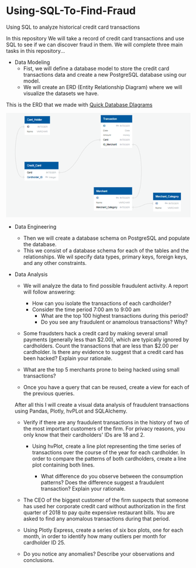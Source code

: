 # Using-SQL-To-Find-Fraud
Using SQL to analyze historical credit card transactions 

In this repository We will take a record of credit card transactions and use SQL to see if we can discover fraud in them. We will complete three main tasks in this repository...

* Data Modeling
    - Fist, we will define a database model to store the credit card transactions data and create a new PostgreSQL database using our model.
    - We will create an ERD (Entity Relationship Diagram) where we will visualize the datasets we have.



 This is the ERD that we made with [Quick Database DIagrams](https://www.quickdatabasediagrams.com)

 ![ERD](Pictures/ERD_SQL.png)









* Data Engineering
    - Then we will create a database schema on PostgreSQL and populate the database.
    - This we consist of a database schema for each of the tables and the relationships. We wil specify data types, primary keys, foreign keys, and any other constraints.

* Data Analysis
    - We will analyze the data to find possible fraudulent activity. A report will follow answering:

         - How can you isolate the transactions of each cardholder?
         - Consider the time period 7:00 am to 9:00 am
            - What are the top 100 highest transactions during this period?
            - Do you see any fraudulent or anamolous transactions? Why?

     - Some fraudsters hack a credit card by making several small payments (generally less than $2.00), which are typically ignored by cardholders. Count the transactions that are less than $2.00 per cardholder. Is there any evidence to suggest that a credit card has been hacked? Explain your rationale.

     - What are the top 5 merchants prone to being hacked using small transactions?

     - Once you have a query that can be reused, create a view for each of the previous queries.

     After all this I will create a visual data analysis of fraudulent transactions using Pandas, Plotly, hvPLot and SQLAlchemy.

    - Verify if there are any fraudulent transactions in the history of two of the most important customers of the firm. For privacy reasons, you only know that their cardholders' IDs are 18 and 2.



        - Using hvPlot, create a line plot representing the time series of transactions over the course of the year for each cardholder. In order to compare the patterns of both cardholders, create a line plot containing both lines.



            - What difference do you observe between the consumption patterns? Does the difference suggest a fraudulent transaction? Explain your rationale.





     - The CEO of the biggest customer of the firm suspects that someone has used her corporate credit card without authorization in the first quarter of 2018 to pay quite expensive restaurant bills. You are asked to find any anomalous transactions during that period.
     - Using Plotly Express, create a series of six box plots, one for each month, in order to identify how many outliers per month for cardholder ID 25.
     - Do you notice any anomalies? Describe your observations and conclusions.
